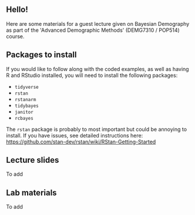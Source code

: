 ## Hello!

Here are some materials for a guest lecture given on Bayesian Demography as part of the 'Advanced Demographic Methods' (DEMG7310 / POP514) course. 

## Packages to install

If you would like to follow along with the coded examples, as well as having R and RStudio installed, you will need to install the following packages:

- `tidyverse`
- `rstan`
- `rstanarm`
- `tidybayes`
- `janitor`
- `rcbayes`

The `rstan` package is probably to most important but could be annoying to install. If you have issues, see detailed instructions here: https://github.com/stan-dev/rstan/wiki/RStan-Getting-Started

## Lecture slides

To add

## Lab materials

To add
